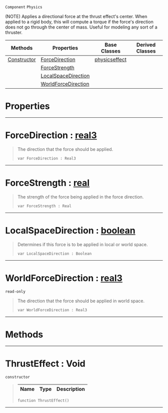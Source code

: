  `Component` `Physics`



(NOTE) Applies a directional force at the thrust effect's center. When applied to a rigid body, this will compute a torque if the force's direction does not go through the center of mass. Useful for modeling any sort of a thruster.

|Methods|Properties|Base Classes|Derived Classes|
|---|---|---|---|
|[ Constructor](https://github.com/PlasmaEngine/PlasmaDocs/blob/master/code_reference/class_reference/thrusteffect.markdown#thrusteffect-void)|[ ForceDirection](https://github.com/PlasmaEngine/PlasmaDocs/blob/master/code_reference/class_reference/thrusteffect.markdown#forcedirection-plasma-engi)|[physicseffect](https://github.com/PlasmaEngine/PlasmaDocs/blob/master/code_reference/class_reference/physicseffect.markdown)| |
| |[ ForceStrength](https://github.com/PlasmaEngine/PlasmaDocs/blob/master/code_reference/class_reference/thrusteffect.markdown#forcestrength-plasma-engin)| | |
| |[ LocalSpaceDirection](https://github.com/PlasmaEngine/PlasmaDocs/blob/master/code_reference/class_reference/thrusteffect.markdown#localspacedirection-plasma)| | |
| |[ WorldForceDirection](https://github.com/PlasmaEngine/PlasmaDocs/blob/master/code_reference/class_reference/thrusteffect.markdown#worldforcedirection-plasma)| | |


 #  Properties


---  
 #  ForceDirection : [real3](https://github.com/PlasmaEngine/PlasmaDocs/blob/master/code_reference/lightning_base_types/real3.markdown)

> The direction that the force should be applied.
> ``` lang=cpp, name=Lightning
> var ForceDirection : Real3


---  
 #  ForceStrength : [real](https://github.com/PlasmaEngine/PlasmaDocs/blob/master/code_reference/lightning_base_types/real.markdown)

> The strength of the force being applied in the force direction.
> ``` lang=cpp, name=Lightning
> var ForceStrength : Real


---  
 #  LocalSpaceDirection : [boolean](https://github.com/PlasmaEngine/PlasmaDocs/blob/master/code_reference/lightning_base_types/boolean.markdown)

> Determines if this force is to be applied in local or world space.
> ``` lang=cpp, name=Lightning
> var LocalSpaceDirection : Boolean


---  
 #  WorldForceDirection : [real3](https://github.com/PlasmaEngine/PlasmaDocs/blob/master/code_reference/lightning_base_types/real3.markdown)

 `read-only`

> The direction that the force should be applied in world space.
> ``` lang=cpp, name=Lightning
> var WorldForceDirection : Real3


---  
 #  Methods


---  
 #  ThrustEffect : Void

 `constructor`

> 
> |Name|Type|Description|
> |---|---|---|
> ``` lang=cpp, name=Lightning
> function ThrustEffect()
> ``` 


---  
 

 